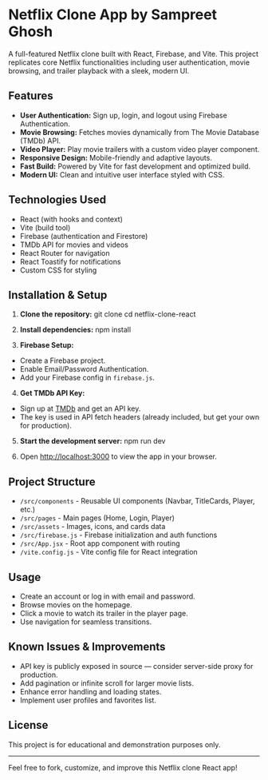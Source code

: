 # Netflix Clone App by Sampreet Ghosh

A full-featured Netflix clone built with React, Firebase, and Vite. This project replicates core Netflix functionalities including user authentication, movie browsing, and trailer playback with a sleek, modern UI.

## Features

- **User Authentication:** Sign up, login, and logout using Firebase Authentication.
- **Movie Browsing:** Fetches movies dynamically from The Movie Database (TMDb) API.
- **Video Player:** Play movie trailers with a custom video player component.
- **Responsive Design:** Mobile-friendly and adaptive layouts.
- **Fast Build:** Powered by Vite for fast development and optimized build.
- **Modern UI:** Clean and intuitive user interface styled with CSS.

## Technologies Used

- React (with hooks and context)
- Vite (build tool)
- Firebase (authentication and Firestore)
- TMDb API for movies and videos
- React Router for navigation
- React Toastify for notifications
- Custom CSS for styling

## Installation & Setup

1. **Clone the repository:**
git clone <repository-url>
cd netflix-clone-react

2. **Install dependencies:**
npm install

3. **Firebase Setup:**
- Create a Firebase project.
- Enable Email/Password Authentication.
- Add your Firebase config in `firebase.js`.

4. **Get TMDb API Key:**
- Sign up at [TMDb](https://www.themoviedb.org/) and get an API key.
- The key is used in API fetch headers (already included, but get your own for production).

5. **Start the development server:**
npm run dev

6. Open [http://localhost:3000](http://localhost:3000) to view the app in your browser.

## Project Structure

- `/src/components` - Reusable UI components (Navbar, TitleCards, Player, etc.)
- `/src/pages` - Main pages (Home, Login, Player)
- `/src/assets` - Images, icons, and cards data
- `/src/firebase.js` - Firebase initialization and auth functions
- `/src/App.jsx` - Root app component with routing
- `/vite.config.js` - Vite config file for React integration

## Usage

- Create an account or log in with email and password.
- Browse movies on the homepage.
- Click a movie to watch its trailer in the player page.
- Use navigation for seamless transitions.

## Known Issues & Improvements

- API key is publicly exposed in source — consider server-side proxy for production.
- Add pagination or infinite scroll for larger movie lists.
- Enhance error handling and loading states.
- Implement user profiles and favorites list.

## License

This project is for educational and demonstration purposes only.

---

Feel free to fork, customize, and improve this Netflix clone React app!
